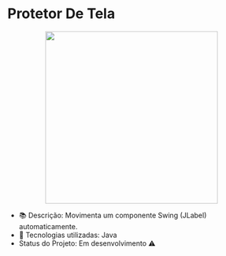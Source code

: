 # Protetor De Tela

<p align="center"> 
  <img align="center" src="https://user-images.githubusercontent.com/31167065/119906312-5faf8b80-bf24-11eb-8a45-576f074a4cb1.gif" width="350" heigth="350">  
</p>

* 📚 Descrição: Movimenta um componente Swing (JLabel) automaticamente.
* 💼 Tecnologias utilizadas: Java
* Status do Projeto: Em desenvolvimento :warning:


